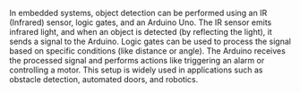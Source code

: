 In embedded systems, object detection can be performed using an IR (Infrared) sensor, logic gates, and an Arduino Uno. The IR sensor emits infrared light, and when an object is detected (by reflecting the light), it sends a signal to the Arduino. Logic gates can be used to process the signal based on specific conditions (like distance or angle). The Arduino receives the processed signal and performs actions like triggering an alarm or controlling a motor. This setup is widely used in applications such as obstacle detection, automated doors, and robotics.
